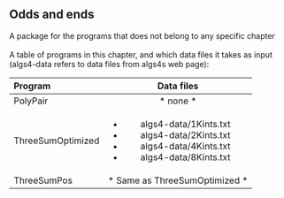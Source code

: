 ## Odds and ends
A package for the programs that does not belong to any specific chapter <br><br>
A table of programs in this chapter, and which data files it takes as input (algs4-data refers to data files from algs4s web page):

| Program              | Data files    |
| :--------            |:-------------:|
| PolyPair             | * none * |
| ThreeSumOptimized    | <ul><li>algs4-data/1Kints.txt</li> <li>algs4-data/2Kints.txt</li> <li>algs4-data/4Kints.txt</li> <li>algs4-data/8Kints.txt</li></ul> |
| ThreeSumPos          | * Same as ThreeSumOptimized * |


